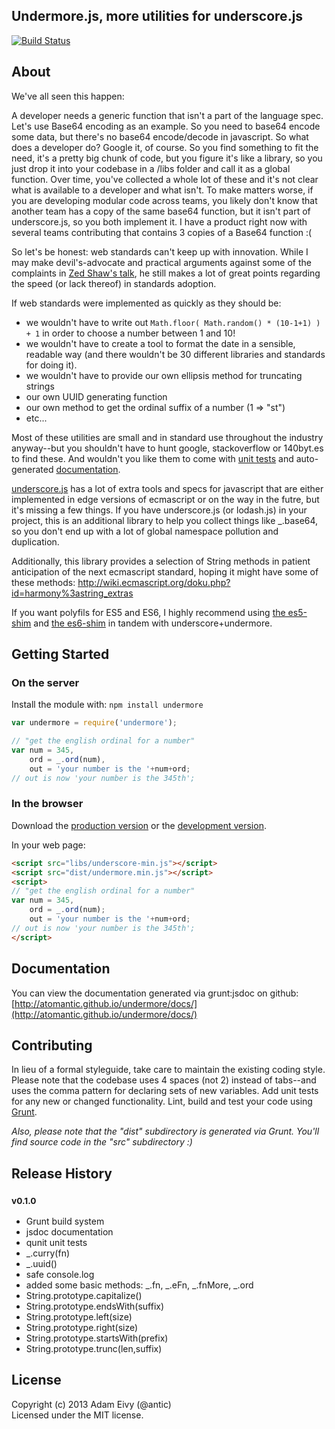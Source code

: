## Undermore.js, more utilities for underscore.js


[![Build Status](https://travis-ci.org/atomantic/undermore.png?branch=dev)](https://travis-ci.org/atomantic/undermore)

## About

We've all seen this happen:

A developer needs a generic function that isn't a part of the language spec. Let's use Base64 encoding as an example. So you need to base64 encode some data, but there's no base64 encode/decode in javascript. So what does a developer do? Google it, of course. So you find something to fit the need, it's a pretty big chunk of code, but you figure it's like a library, so you just drop it into your codebase in a /libs folder and call it as a global function. Over time, you've collected a whole lot of these and it's not clear what is available to a developer and what isn't. To make matters worse, if you are developing modular code across teams, you likely don't know that another team has a copy of the same base64 function, but it isn't part of underscore.js, so you both implement it. I have a product right now with several teams contributing that contains 3 copies of a Base64 function :(

So let's be honest: web standards can't keep up with innovation. While I may make devil's-advocate and practical arguments against some of the complaints in [Zed Shaw's talk](http://vimeo.com/43380467), he still makes a lot of great points regarding the speed (or lack thereof) in standards adoption.

If web standards were implemented as quickly as they should be:

* we wouldn't have to write out ```Math.floor( Math.random() * (10-1+1) ) + 1``` in order to choose a number between 1 and 10!
* we wouldn't have to create a tool to format the date in a sensible, readable way (and there wouldn't be 30 different libraries and standards for doing it).
* we wouldn't have to provide our own ellipsis method for truncating strings
* our own UUID generating function
* our own method to get the ordinal suffix of a number (1 => "st")
* etc...

Most of these utilities are small and in standard use throughout the industry anyway--but you shouldn't have to hunt google, stackoverflow or 140byt.es to find these. And wouldn't you like them to come with [unit tests](https://travis-ci.org/atomantic/core.js) and auto-generated [documentation](http://atomantic.github.io/core.js/#docs).

[underscore.js](http://underscorejs.org/) has a lot of extra tools and specs for javascript that are either implemented in edge versions of ecmascript or on the way in the futre, but it's missing a few things. If you have underscore.js (or lodash.js) in your project, this is an additional library to help you collect things like _.base64, so you don't end up with a lot of global namespace pollution and duplication.

Additionally, this library provides a selection of String methods in patient anticipation of the next ecmascript standard, hoping it might have some of these methods: http://wiki.ecmascript.org/doku.php?id=harmony%3astring_extras

If you want polyfils for ES5 and ES6, I highly recommend using [the es5-shim](https://github.com/kriskowal/es5-shim) and [the es6-shim](https://github.com/paulmillr/es6-shim) in tandem with underscore+undermore.

## Getting Started
### On the server
Install the module with: `npm install undermore`

```javascript
var undermore = require('undermore');

// "get the english ordinal for a number"
var num = 345,
    ord = _.ord(num),
    out = 'your number is the '+num+ord;
// out is now 'your number is the 345th';
```

### In the browser
Download the [production version][min] or the [development version][max].

[min]: https://raw.github.com/atomantic/undermore/master/dist/undermore.min.js
[max]: https://raw.github.com/atomantic/undermore/master/dist/undermore.js

In your web page:

```html
<script src="libs/underscore-min.js"></script>
<script src="dist/undermore.min.js"></script>
<script>
// "get the english ordinal for a number"
var num = 345,
    ord = _.ord(num);
    out = 'your number is the '+num+ord;
// out is now 'your number is the 345th';
</script>
```

## Documentation
You can view the documentation generated via grunt:jsdoc on github: [http://atomantic.github.io/undermore/docs/](http://atomantic.github.io/undermore/docs/)

## Contributing
In lieu of a formal styleguide, take care to maintain the existing coding style.
Please note that the codebase uses 4 spaces (not 2) instead of tabs--and uses the comma pattern for declaring sets of new variables. 
Add unit tests for any new or changed functionality. 
Lint, build and test your code using [Grunt](http://gruntjs.com/).

_Also, please note that the "dist" subdirectory is generated via Grunt. You'll find source code in the "src" subdirectory :)_

## Release History
 
### <sup>v0.1.0</sup>

 * Grunt build system
 * jsdoc documentation
 * qunit unit tests
 * _.curry(fn)
 * _.uuid()
 * safe console.log
 * added some basic methods: \_.fn, \_.eFn, \_.fnMore, \_.ord
 * String.prototype.capitalize()
 * String.prototype.endsWith(suffix)
 * String.prototype.left(size)
 * String.prototype.right(size)
 * String.prototype.startsWith(prefix)
 * String.prototype.trunc(len,suffix)

## License
Copyright (c) 2013 Adam Eivy (@antic)  
Licensed under the MIT license.
